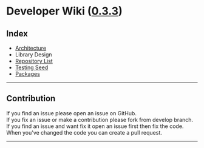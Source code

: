 # Developer Wiki \([0.3.3](Documents/history.md)\)

## Index

* [Architecture](/architecture.md)
* Library Design
* [Repository List](Documents/repository.md)
* [Testing Seed](Documents/seeds.md)
* [Packages](Documents/packages.md)

---

## Contribution

If you find an issue please open an issue on GitHub.  
If you fix an issue or make a contribution please fork from develop branch.  
If you find an issue and want fix it open an issue first then fix the code.  
When you've changed the code you can create a pull request.

---



